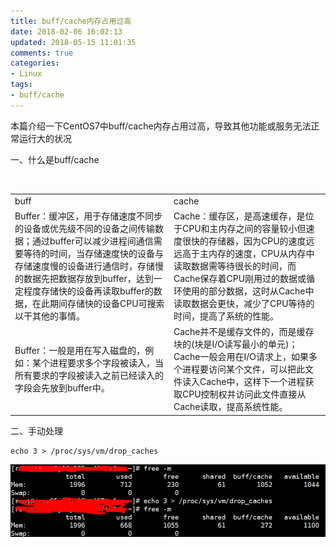 ```yaml
---
title: buff/cache内存占用过高
date: 2018-02-06 16:02:13
updated: 2018-05-15 11:01:35
comments: true
categories:
- Linux
tags:
- buff/cache
---
```


本篇介绍一下CentOS7中buff/cache内存占用过高，导致其他功能或服务无法正常运行大的状况

一、什么是buff/cache

​	<table class="table table-striped table-bordered table-hover"><tbody><tr><td>buff</td><td>cache</td></tr><tr><td>Buffer：缓冲区，用于存储速度不同步的设备或优先级不同的设备之间传输数据；通过buffer可以减少进程间通信需要等待的时间，当存储速度快的设备与存储速度慢的设备进行通信时，存储慢的数据先把数据存放到buffer，达到一定程度存储快的设备再读取buffer的数据，在此期间存储快的设备CPU可搜索以干其他的事情。</td><td>Cache：缓存区，是高速缓存，是位于CPU和主内存之间的容量较小但速度很快的存储器，因为CPU的速度远远高于主内存的速度，CPU从内存中读取数据需等待很长的时间，而 Cache保存着CPU刚用过的数据或循环使用的部分数据，这时从Cache中读取数据会更快，减少了CPU等待的时间，提高了系统的性能。</td> </tr><tr><td>Buffer：一般是用在写入磁盘的，例如：某个进程要求多个字段被读入，当所有要求的字段被读入之前已经读入的字段会先放到buffer中。</td><td>Cache并不是缓存文件的，而是缓存块的(块是I/O读写最小的单元)；Cache一般会用在I/O请求上，如果多个进程要访问某个文件，可以把此文件读入Cache中，这样下一个进程获取CPU控制权并访问此文件直接从Cache读取，提高系统性能。</td></tr></tbody></table>

二、手动处理

```shell
echo 3 > /proc/sys/vm/drop_caches
```

![处理前和处理后的对比](/images/buffcache内存占用过高/hh.png)
